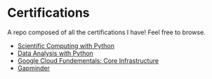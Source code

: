 # Certifications
A repo composed of all the certifications I have! Feel free to browse.

- [Scientific Computing with Python](https://www.freecodecamp.org/certification/noamsiegel/scientific-computing-with-python-v7)
- [Data Analysis with Python](https://www.freecodecamp.org/certification/noamsiegel/data-analysis-with-python-v7)
- [Google Cloud Fundementals: Core Infrastructure](https://www.coursera.org/account/accomplishments/certificate/65P34YGNX7B3)
- [Gapminder](https://drive.google.com/file/d/17HwB5EXVjoLGRU54RKBKj7qRZkEf18sT/view)
